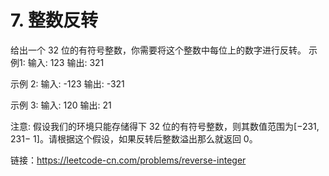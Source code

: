 # 7. 整数反转


给出一个 32 位的有符号整数，你需要将这个整数中每位上的数字进行反转。
示例1:
输入: 123
输出: 321

示例 2:
输入: -123
输出: -321

示例 3:
输入: 120
输出: 21

注意:
假设我们的环境只能存储得下 32 位的有符号整数，则其数值范围为[−231, 231− 1]。请根据这个假设，如果反转后整数溢出那么就返回 0。

链接：https://leetcode-cn.com/problems/reverse-integer